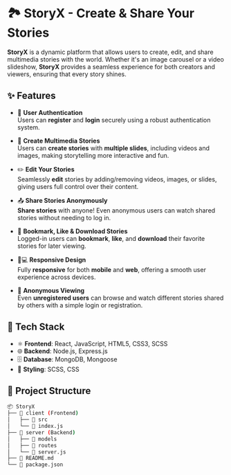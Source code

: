 # 🏞️ **StoryX** - Create & Share Your Stories

**StoryX** is a dynamic platform that allows users to create, edit, and share multimedia stories with the world. Whether it's an image carousel or a video slideshow, **StoryX** provides a seamless experience for both creators and viewers, ensuring that every story shines.

## ✨ **Features**

- 🔐 **User Authentication**  
  Users can **register** and **login** securely using a robust authentication system.
  
- 🎥 **Create Multimedia Stories**  
  Users can **create stories** with **multiple slides**, including videos and images, making storytelling more interactive and fun.
  
- ✏️ **Edit Your Stories**  
  Seamlessly **edit** stories by adding/removing videos, images, or slides, giving users full control over their content.
  
- 📤 **Share Stories Anonymously**  
  **Share stories** with anyone! Even anonymous users can watch shared stories without needing to log in.
  
- 🔖 **Bookmark, Like & Download Stories**  
  Logged-in users can **bookmark**, **like**, and **download** their favorite stories for later viewing.
  
- 📱💻 **Responsive Design**  
  Fully **responsive** for both **mobile** and **web**, offering a smooth user experience across devices.
  
- 👀 **Anonymous Viewing**  
  Even **unregistered users** can browse and watch different stories shared by others with a simple login or registration.

## 🚀 **Tech Stack**

- ⚛️ **Frontend**: React, JavaScript, HTML5, CSS3, SCSS  
- 🌐 **Backend**: Node.js, Express.js  
- 🗄️ **Database**: MongoDB, Mongoose  
- 🎨 **Styling**: SCSS, CSS

## 📂 **Project Structure**

```bash
📦 StoryX
├── 📁 client (Frontend)
│   ├── 📁 src
│   └── 📄 index.js
├── 📁 server (Backend)
│   ├── 📁 models
│   ├── 📁 routes
│   └── 📄 server.js
├── 📄 README.md
└── 📄 package.json

